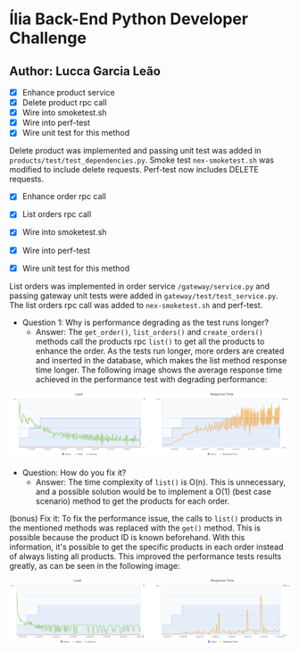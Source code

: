 # Ília Back-End Python Developer Challenge
## Author: Lucca Garcia Leão

- [x] Enhance product service
- [x] Delete product rpc call
- [x] Wire into smoketest.sh
- [x] Wire into perf-test
- [x] Wire unit test for this method

Delete product was implemented and passing unit test was added in  ```products/test/test_dependencies.py```. Smoke test ```nex-smoketest.sh``` was modified to include delete requests. Perf-test now includes DELETE requests.

- [x] Enhance order rpc call
- [x] List orders rpc call
- [x] Wire into smoketest.sh
- [x] Wire into perf-test
- [x] Wire unit test for this method


List orders was implemented in order service ```/gateway/service.py``` and passing gateway unit tests were added in ```gateway/test/test_service.py```. The list orders rpc call was added to ```nex-smoketest.sh``` and perf-test.

- Question 1: Why is performance degrading as the test runs longer?
  - Answer: The ``get_order()``, ``list_orders()`` and ``create_orders()`` methods call the products rpc ``list()`` to get all the products to enhance the order. As the tests run longer, more orders are created and inserted in the database, which makes the list method response time longer. The following image shows the average response time achieved in the performance test with degrading performance:

![perftest1](plot-perf1.png "Degrading perf-test")

- Question: How do you fix it?
  - Answer: The time complexity of ``list()`` is O(n). This is unnecessary, and a possible solution would be to implement a O(1) (best case scenario) method to get the products for each order.

(bonus) Fix it: To fix the performance issue, the calls to ``list()`` products in the mentioned methods was replaced with the ``get()`` method. This is possible because the product ID is known beforehand. With this information, it's possible to get the specific products in each order instead of always listing all products. This improved the performance tests results greatly, as can be seen in the following image:

![perftest1](plot-perf2.png "Enhanced perf-test")